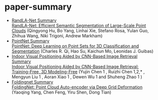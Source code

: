 # paper-summary


* [RandLA-Net Summary](https://github.com/yongjun823/paper-summary/tree/master/RandLA-Net)  
[RandLA-Net: Efficient Semantic Segmentation of Large-Scale Point Clouds](https://arxiv.org/abs/1911.11236) (Qingyong Hu, Bo Yang, Linhai Xie, Stefano Rosa, Yulan Guo, Zhihua Wang, Niki Trigoni, Andrew Markham)
* [PointNet Summary](https://github.com/yongjun823/paper-summary/tree/master/PointNet)  
[PointNet: Deep Learning on Point Sets for 3D Classification and Segmentation](https://arxiv.org/abs/1612.00593) (Charles R. Qi, Hao Su, Kaichun Mo, Leonidas J. Guibas)
* [Indoor Visual Positioning Aided by CNN-Based Image Retrieval Summary](https://github.com/yongjun823/paper-summary/tree/master/IndoorVisualPositioningAidedbyCNN)  
[Indoor Visual Positioning Aided by CNN-Based Image Retrieval: Training-Free, 3D Modeling-Free](https://www.researchgate.net/publication/327060416_Indoor_Visual_Positioning_Aided_by_CNN-Based_Image_Retrieval_Training-Free_3D_Modeling-Free) (Yujin Chen 1  , Ruizhi Chen 1,2,* , Mengyun Liu 1 , Aoran Xiao 1 , Dewen Wu 1 and Shuheng Zhao 1 )
* [Foldingnet Summary](https://github.com/yongjun823/paper-summary/tree/master/Foldingnet)  
[FoldingNet: Point Cloud Auto-encoder via Deep Grid Deformation](https://arxiv.org/abs/1712.07262) (Yaoqing Yang, Chen Feng, Yiru Shen, Dong Tian)